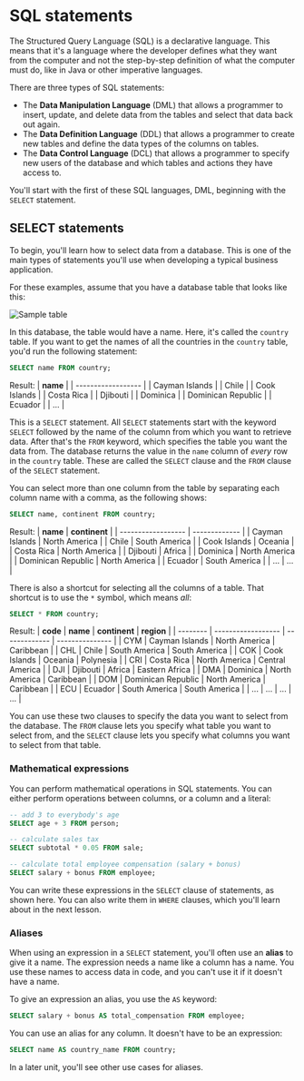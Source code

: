 # SQL statements

The Structured Query Language (SQL) is a declarative language. This means that it's a language where the developer defines what they want from the computer and not the step-by-step definition of what the computer must do, like in Java or other imperative languages.

There are three types of SQL statements:

-   The **Data Manipulation Language** (DML) that allows a programmer to insert, update, and delete data from the tables and select that data back out again.
-   The **Data Definition Language** (DDL) that allows a programmer to create new tables and define the data types of the columns on tables.
-   The **Data Control Language** (DCL) that allows a programmer to specify new users of the database and which tables and actions they have access to.

You'll start with the first of these SQL languages, DML, beginning with the `SELECT` statement.

## SELECT statements

To begin, you'll learn how to select data from a database. This is one of the main types of statements you'll use when developing a typical business application.

For these examples, assume that you have a database table that looks like this:

![Sample table](https://bootcamp-os-lms-prd-public.s3.us-west-2.amazonaws.com/content/3789ccf9832dfc978ffcb127bb3201fc.png)

In this database, the table would have a name. Here, it's called the `country` table. If you want to get the names of all the countries in the `country` table, you'd run the following statement:

```sql
SELECT name FROM country;
```

Result:
| **name**           |
| ------------------ |
| Cayman Islands     |
| Chile              |
| Cook Islands       |
| Costa Rica         |
| Djibouti           |
| Dominica           |
| Dominican Republic |
| Ecuador            |
| ...                |

This is a `SELECT` statement. All `SELECT` statements start with the keyword `SELECT` followed by the name of the column from which you want to retrieve data. After that's the `FROM` keyword, which specifies the table you want the data from. The database returns the value in the `name` column of _every_ row in the `country` table. These are called the `SELECT` clause and the `FROM` clause of the `SELECT` statement.

You can select more than one column from the table by separating each column name with a comma, as the following shows:

```sql
SELECT name, continent FROM country;
```

Result:
| **name**           | **continent** |
| ------------------ | ------------- |
| Cayman Islands     | North America |
| Chile              | South America |
| Cook Islands       | Oceania       |
| Costa Rica         | North America |
| Djibouti           | Africa        |
| Dominica           | North America |
| Dominican Republic | North America |
| Ecuador            | South America |
| ...                | ...           |

There is also a shortcut for selecting all the columns of a table. That shortcut is to use the `*` symbol, which means _all_:

```sql
SELECT * FROM country;
```

Result:
| **code** | **name**           | **continent** | **region**      |
| -------- | ------------------ | ------------- | --------------- |
| CYM      | Cayman Islands     | North America | Caribbean       |
| CHL      | Chile              | South America | South America   |
| COK      | Cook Islands       | Oceania       | Polynesia       |
| CRI      | Costa Rica         | North America | Central America |
| DJI      | Djibouti           | Africa        | Eastern Africa  |
| DMA      | Dominica           | North America | Caribbean       |
| DOM      | Dominican Republic | North America | Caribbean       |
| ECU      | Ecuador            | South America | South America   |
| ...      | ...                | ...           | ...             |

You can use these two clauses to specify the data you want to select from the database. The `FROM` clause lets you specify what table you want to select from, and the `SELECT` clause lets you specify what columns you want to select from that table.
### Mathematical expressions
You can perform mathematical operations in SQL statements. You can either perform operations between columns, or a column and a literal:

```sql
-- add 3 to everybody's age
SELECT age + 3 FROM person;

-- calculate sales tax
SELECT subtotal * 0.05 FROM sale;

-- calculate total employee compensation (salary + bonus)
SELECT salary + bonus FROM employee;
```

You can write these expressions in the `SELECT` clause of statements, as shown here. You can also write them in `WHERE` clauses, which you'll learn about in the next lesson.

### Aliases
When using an expression in a `SELECT` statement, you'll often use an **alias** to give it a name. The expression needs a name like a column has a name. You use these names to access data in code, and you can't use it if it doesn't have a name.

To give an expression an alias, you use the `AS` keyword:

```sql
SELECT salary + bonus AS total_compensation FROM employee;
```

You can use an alias for any column. It doesn't have to be an expression:

```sql
SELECT name AS country_name FROM country;
```

In a later unit, you'll see other use cases for aliases.